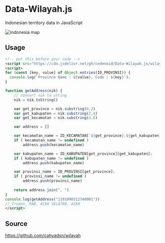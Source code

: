 # Data-Wilayah.js
Indonesian territory data in JavaScript

![indonesia map](https://kyotoreview.org/wp-content/uploads/Indonesia-map-678x381.jpg)

## Usage

```html
<!-- put this before your code -->
<script src="https://cdn.jsdelivr.net/gh/codenoid/Data-Wilayah.js/wilayah.js" type="text/javascript"></script>
<script>
for (const [key, value] of Object.entries(ID_PROVINSI)) {
  console.log(`Province Name : ${value}, Code : ${key}`);
}

function getAddress(nik) {
	// convert nik to string
    nik = nik.toString()

    var get_province = nik.substring(0,2)
    var get_kabupaten = nik.substring(2,4)
    var get_kecamatan = nik.substring(4,6)

    var address = []

    var kecamatan_name = ID_KECAMATAN[`${get_province}.${get_kabupaten}`][get_kecamatan];
    if ( kecamatan_name != undefined )
    	address.push(kecamatan_name)

    var kabupaten_name = ID_KABUPATEN[get_province][get_kabupaten];
    if ( kabupaten_name != undefined )
    	address.push(kabupaten_name)

    var provinsi_name = ID_PROVINSI[get_province];
    if ( provinsi_name != undefined )
    	address.push(provinsi_name)
    
    return address.join(", ")
}
console.log(getAddress("1101090312740001"))
// Trumon, KAB. ACEH SELATAN, ACEH
</script>
```

## Source

https://github.com/cahyadsn/wilayah

